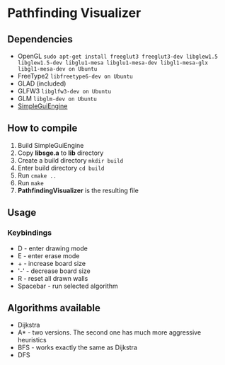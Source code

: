 # Pathfinding Visualizer


## Dependencies

- OpenGL `sudo apt-get install freeglut3 freeglut3-dev libglew1.5 libglew1.5-dev libglu1-mesa libglu1-mesa-dev libgl1-mesa-glx libgl1-mesa-dev on Ubuntu`
- FreeType2 `libfreetype6-dev on Ubuntu`
- GLAD (included)
- GLFW3 `libglfw3-dev on Ubuntu`
- GLM `libglm-dev on Ubuntu`
- [SimpleGuiEngine](https://github.com/d-kowalik/simple-gui-engine)

## How to compile
1. Build SimpleGuiEngine
2. Copy **libsge.a** to **lib** directory
3. Create a build directory `mkdir build`
4. Enter build directory `cd build`
5.  Run `cmake ..`
6. Run `make`
7. **PathfindingVisualizer** is the resulting file

## Usage
### Keybindings
- D - enter drawing mode
- E - enter erase mode
- \+ - increase board size
- \'-' - decrease board size
- R - reset all drawn walls
- Spacebar - run selected algorithm

## Algorithms available
- Dijkstra
- A* - two versions. The second one has much more aggressive heuristics
- BFS - works exactly the same as Dijkstra
- DFS

